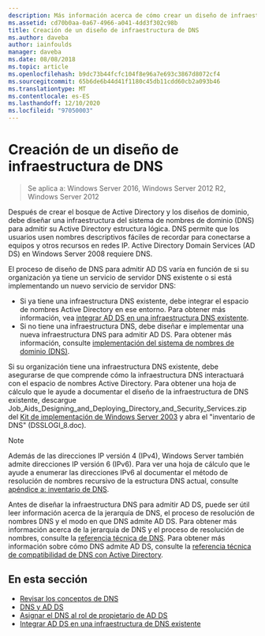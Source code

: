 ```yaml
---
description: Más información acerca de cómo crear un diseño de infraestructura de DNS
ms.assetid: cd70b0aa-0a67-4966-a041-4dd3f302c98b
title: Creación de un diseño de infraestructura de DNS
ms.author: daveba
author: iainfoulds
manager: daveba
ms.date: 08/08/2018
ms.topic: article
ms.openlocfilehash: b9dc73b44fcfc104f8e96a7e693c3867d8072cf4
ms.sourcegitcommit: 65b6de6b44d41f1180c45db11cdd60cb2a093b46
ms.translationtype: MT
ms.contentlocale: es-ES
ms.lasthandoff: 12/10/2020
ms.locfileid: "97050003"
---
```

# <a name="creating-a-dns-infrastructure-design"></a>Creación de un diseño de infraestructura de DNS

> Se aplica a: Windows Server 2016, Windows Server 2012 R2, Windows Server 2012

Después de crear el bosque de Active Directory y los diseños de dominio, debe diseñar una infraestructura del sistema de nombres de dominio (DNS) para admitir su Active Directory estructura lógica. DNS permite que los usuarios usen nombres descriptivos fáciles de recordar para conectarse a equipos y otros recursos en redes IP. Active Directory Domain Services (AD DS) en Windows Server 2008 requiere DNS.

El proceso de diseño de DNS para admitir AD DS varía en función de si su organización ya tiene un servicio de servidor DNS existente o si está implementando un nuevo servicio de servidor DNS:

- Si ya tiene una infraestructura DNS existente, debe integrar el espacio de nombres Active Directory en ese entorno. Para obtener más información, vea [integrar AD DS en una infraestructura DNS existente](../../ad-ds/plan/Integrating-AD-DS-into-an-Existing-DNS-Infrastructure.md).
- Si no tiene una infraestructura DNS, debe diseñar e implementar una nueva infraestructura DNS para admitir AD DS. Para obtener más información, consulte [implementación del sistema de nombres de dominio (DNS)](/previous-versions/windows/it-pro/windows-server-2003/cc780661(v=ws.10)).

Si su organización tiene una infraestructura DNS existente, debe asegurarse de que comprende cómo la infraestructura DNS interactuará con el espacio de nombres Active Directory. Para obtener una hoja de cálculo que le ayude a documentar el diseño de la infraestructura de DNS existente, descargue Job_Aids_Designing_and_Deploying_Directory_and_Security_Services.zip del [Kit de implementación de Windows Server 2003](https://microsoft.com/download/details.aspx?id=9608) y abra el "inventario de DNS" (DSSLOGI_8.doc).

> [!NOTE]
> Además de las direcciones IP versión 4 (IPv4), Windows Server también admite direcciones IP versión 6 (IPv6). Para ver una hoja de cálculo que le ayude a enumerar las direcciones IPv6 al documentar el método de resolución de nombres recursivo de la estructura DNS actual, consulte [apéndice a: inventario de DNS](../../ad-ds/plan/Appendix-A--DNS-Inventory.md).

Antes de diseñar la infraestructura DNS para admitir AD DS, puede ser útil leer información acerca de la jerarquía de DNS, el proceso de resolución de nombres DNS y el modo en que DNS admite AD DS. Para obtener más información acerca de la jerarquía de DNS y el proceso de resolución de nombres, consulte la [referencia técnica de DNS](/previous-versions/windows/it-pro/windows-server-2003/cc779926(v=ws.10)). Para obtener más información sobre cómo DNS admite AD DS, consulte la [referencia técnica de compatibilidad de DNS con Active Directory](/previous-versions/windows/it-pro/windows-server-2003/cc781627(v=ws.10)).

## <a name="in-this-section"></a>En esta sección

- [Revisar los conceptos de DNS](../../ad-ds/plan/Reviewing-DNS-Concepts.md)
- [DNS y AD DS](../../ad-ds/plan/DNS-and-AD-DS.md)
- [Asignar el DNS al rol de propietario de AD DS](../../ad-ds/deploy/Assigning-the-DNS-for-AD-DS-Owner-Role.md)
- [Integrar AD DS en una infraestructura de DNS existente](../../ad-ds/plan/../../ad-ds/plan/Integrating-AD-DS-into-an-Existing-DNS-Infrastructure.md)
